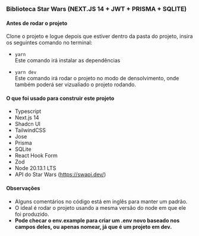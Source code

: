 ### Biblioteca Star Wars (NEXT.JS 14 + JWT + PRISMA + SQLITE)

#### Antes de rodar o projeto
Clone o projeto e logue depois que estiver dentro da pasta do projeto,
insira os seguintes comando no terminal:

- `yarn` <br/>
Este comando irá instalar as dependências

- `yarn dev`<br/>
Este comando irá rodar o projeto no modo de densolvimento, onde também
poderá ser vizualiado o projeto rodando.

#### O que foi usado para construir este projeto
- Typescript
- Next.js 14
- Shadcn UI
- TailwindCSS
- Jose
- Prisma
- SQLite
- React Hook Form
- Zod
- Node 20.13.1 LTS
- API do Star Wars (https://swapi.dev/)

#### Observações
- Alguns comentários no código está em inglês para manter um padrão.
- O ideal é rodar o projeto usando a mesma versão do node em que ele foi produzido.
- <b>Pode checar o env.example para criar um .env novo baseado nos campos deles, ou apenas nomear, já que é um projeto em dev.</b>